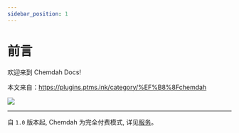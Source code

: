 ```yaml
---
sidebar_position: 1
---
```


# 前言

欢迎来到 Chemdah Docs!

本文来自：https://plugins.ptms.ink/category/%EF%B8%8Fchemdah

![](/img/chemdah.png)

---

自 `1.0` 版本起, Chemdah 为完全付费模式, 详见[服务](/plugin/chemdah/service)。
